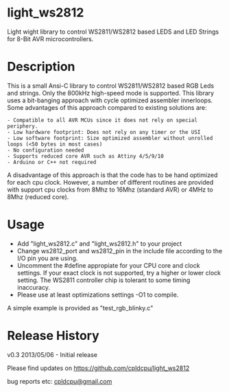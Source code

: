 light_ws2812
============

Light wight library to control WS2811/WS2812 based LEDS and LED Strings for 8-Bit AVR microcontrollers.



Description
===========

This is a small Ansi-C library to control WS2811/WS2812 based RGB Leds and strings. Only the 800kHz
high-speed mode is supported. This library uses a bit-banging approach with cycle optimized assembler
innerloops. Some advantages of this approach compared to existing solutions are:

	- Compatible to all AVR MCUs since it does not rely on special periphery.
	- Low hardware footprint: Does not rely on any timer or the USI
	- Low software footprint: Size optimized assembler without unrolled loops (<50 bytes in most cases)
	- No configuration needed
	- Supports reduced core AVR such as Attiny 4/5/9/10
	- Arduino or C++ not required

A disadvantage of this approach is that the code has to be hand optimized for each cpu clock. However,
a number of different routines are provided with support cpu clocks from 8Mhz to 16Mhz (standard AVR)
or 4MHz to 8Mhz (reduced core).

Usage
=====

- Add "light_ws2812.c" and "light_ws2812.h" to your project
- Change ws2812_port and ws2812_pin in the include file according to the I/O pin you are using.
- Uncomment the #define appropiate for your CPU core and clock settings. If your exact clock is
  not supported, try a higher or lower clock setting. The WS2811 controller chip is tolerant to
  some timing inaccuracy.
- Please use at least optimizations settings -O1 to compile.

A simple example is provided as "test_rgb_blinky.c"

Release History
================

v0.3 2013/05/06 - Initial release

Please find updates on https://github.com/cpldcpu/light_ws2812

bug reports etc: cpldcpu@gmail.com







